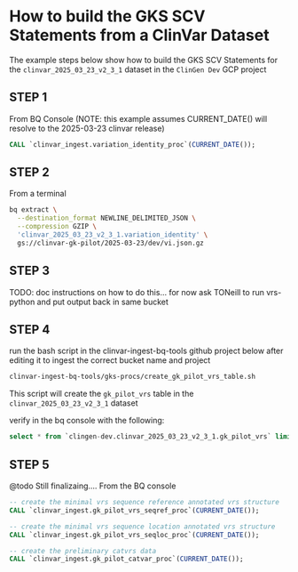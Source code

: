 # How to build the GKS SCV Statements from a ClinVar Dataset

The example steps below show how to build the GKS SCV Statements
for the `clinvar_2025_03_23_v2_3_1` dataset in the `ClinGen Dev` GCP project

## STEP 1

From BQ Console (NOTE: this example assumes CURRENT_DATE() will resolve to the 2025-03-23 clinvar release)

``` sql
CALL `clinvar_ingest.variation_identity_proc`(CURRENT_DATE());
```

## STEP 2

From a terminal

``` bash
bq extract \
  --destination_format NEWLINE_DELIMITED_JSON \
  --compression GZIP \
  'clinvar_2025_03_23_v2_3_1.variation_identity' \
  gs://clinvar-gk-pilot/2025-03-23/dev/vi.json.gz
```

## STEP 3

TODO: doc instructions on how to do this... for now
  ask TONeill to run vrs-python and put output back in same bucket

## STEP 4

run the bash script in the clinvar-ingest-bq-tools github project below
after editing it to ingest the correct bucket name and project

``` bash
clinvar-ingest-bq-tools/gks-procs/create_gk_pilot_vrs_table.sh
```

This script will create the `gk_pilot_vrs` table in the `clinvar_2025_03_23_v2_3_1` dataset

verify in the bq console with the following:

``` sql
select * from `clingen-dev.clinvar_2025_03_23_v2_3_1.gk_pilot_vrs` limit 100
```

## STEP 5

@todo Still finalizaing....
From the BQ console

``` sql
-- create the minimal vrs sequence reference annotated vrs structure
CALL `clinvar_ingest.gk_pilot_vrs_seqref_proc`(CURRENT_DATE());

-- create the minimal vrs sequence location annotated vrs structure
CALL `clinvar_ingest.gk_pilot_vrs_seqloc_proc`(CURRENT_DATE());

-- create the preliminary catvrs data
CALL `clinvar_ingest.gk_pilot_catvar_proc`(CURRENT_DATE());


```
